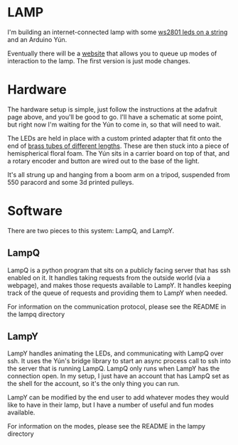 LAMP
=====

I'm building an internet-connected lamp with some [ws2801 leds on a string](https://www.adafruit.com/products/738)
and an Arduino Yún.

Eventually there will be a [website](http://lamp.cordandruss.com) that allows you to queue up modes of interaction
to the lamp.  The first version is just mode changes.

Hardware
========

The hardware setup is simple, just follow the instructions at the adafruit page above, and you'll be good to go.
I'll have a schematic at some point, but right now I'm waiting for the Yún to come in, so that will need to wait.

The LEDs are held in place with a custom printed adapter that fit onto the end of
[brass tubes of different lengths](https://www.amazon.com/gp/css/order-history/?ie=UTF8&camp=1789&creative=390957&linkCode=ur2&ref=TE_on&search=115-6442997-6629809&tag=loggerblogger-20&linkId=B76FXZP637BABTSB).
These are then stuck into a piece of hemispherical floral foam.  The Yún sits in a carrier board on top of that,
and a rotary encoder and button are wired out to the base of the light.

It's all strung up and hanging from a boom arm on a tripod, suspended from 550 paracord and some 3d printed pulleys.

Software
========

There are two pieces to this system: LampQ, and LampY.

LampQ
-----

LampQ is a python program that sits on a publicly facing server that has ssh enabled on it.  It handles taking
requests from the outside world (via a webpage), and makes those requests available to LampY.  It handles keeping
track of the queue of requests and providing them to LampY when needed.

For information on the communication protocol, please see the README in the lampq directory

LampY
-------
LampY handles animating the LEDs, and communicating with LampQ over ssh.  It uses the Yún's bridge library to
start an async process call to ssh into the server that is running LampQ.  LampQ only runs when LampY has the
connection open.  In my setup, I just have an account that has LampQ set as the shell for the account, so it's
the only thing you can run.

LampY can be modified by the end user to add whatever modes they would like to have in their lamp, but I have a
number of useful and fun modes available.

For information on the modes, please see the README in the lampy directory